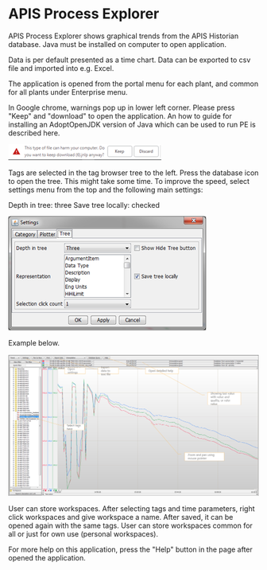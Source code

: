 
# APIS Process Explorer

APIS Process Explorer shows graphical trends from the APIS Historian database. Java must be installed on computer to open application.

Data is per default presented as a time chart. Data can be exported to csv file and imported into e.g. Excel.

The application is opened from the portal menu for each plant, and common for all plants under Enterprise menu.

In Google chrome, warnings pop up in lower left corner. Please press "Keep" and "download" to open the application. An how to guide for installing an AdoptOpenJDK version of Java which can be used to run PE is described here.

![chrome](PE/pechrome.png)

Tags are selected in the tag browser tree to the left. Press the database icon to open the tree. This might take some time. To improve the speed, select settings menu from the top and the following main settings:

Depth in tree: three
Save tree locally: checked

![presetting](PE/pesetting.png)

 Example below.

![peexample](PE/peexample.png)

User can store workspaces. After selecting tags and time parameters, right click workspaces and give workspace a name. After saved, it can be opened again with the same tags. User can store workspaces common for all or just for own use (personal workspaces).

For more help on this application, press the "Help" button in the page after opened the application.
